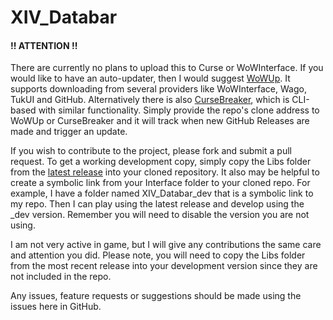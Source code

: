 # XIV_Databar

#### !! ATTENTION !!
There are currently no plans to upload this to Curse or WoWInterface. If
you would like to have an auto-updater, then I would suggest [WoWUp](https://github.com/WowUp/WowUp). It supports
downloading from several providers like WoWInterface, Wago, TukUI and
GitHub. Alternatively there is also [CurseBreaker](https://github.com/AcidWeb/CurseBreaker), 
which is CLI-based with similar functionality. Simply provide the repo's clone address to WoWUp 
or CurseBreaker and it will track when new GitHub Releases are made and trigger an update.

If you wish to contribute to the project, please fork and submit a pull request. 
To get a working development copy, simply copy the Libs folder from the
[latest release](https://github.com/Kozoaku/XIV_Databar/releases/latest) into your
cloned repository. It also may be helpful to create a symbolic link from your
Interface folder to your cloned repo. For example, I have a folder named XIV_Databar_dev
that is a symbolic link to my repo. Then I can play using the latest release and 
develop using the _dev version. Remember you will need to disable the version you 
are not using.

I am not very active in game, but I will give any contributions the same care and 
attention you did. Please note, you will need to copy the Libs folder from the most 
recent release into your development version since they are not included in the repo.

Any issues, feature requests or suggestions should be made using the issues
here in GitHub.
